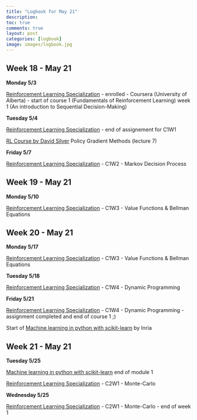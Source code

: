 ```yaml
---
title: "Logbook for May 21"
description: 
toc: true
comments: true
layout: post
categories: [logbook]
image: images/logbook.jpg
---
```




## Week 18 - May 21

**Monday 5/3**

[Reinforcement Learning Specialization](/guillaume_blog/blog/reinforcement-learning-specialization-coursera.html) - enrolled - Coursera (University of Alberta) - start of course 1 (Fundamentals of Reinforcement Learning) week 1 (An introduction to Sequential Decision-Making)

**Tuesday 5/4**

[Reinforcement Learning Specialization](/guillaume_blog/blog/reinforcement-learning-specialization-coursera.html) - end of assignement for C1W1

[RL Course by David Silver](/guillaume_blog/blog/Introduction-to-Reinforcement-Learning-with-David-Silver.html) Policy Gradient Methods (lecture 7)

**Friday 5/7**

[Reinforcement Learning Specialization](/guillaume_blog/blog/reinforcement-learning-specialization-coursera.html) - C1W2 - Markov Decision Process

## Week 19 - May 21

**Monday 5/10**

[Reinforcement Learning Specialization](/guillaume_blog/blog/reinforcement-learning-specialization-coursera.html) - C1W3 - Value Functions & Bellman Equations



## Week 20 - May 21

**Monday 5/17**

[Reinforcement Learning Specialization](/guillaume_blog/blog/reinforcement-learning-specialization-coursera.html) - C1W3 - Value Functions & Bellman Equations

**Tuesday 5/18**

[Reinforcement Learning Specialization](/guillaume_blog/blog/reinforcement-learning-specialization-coursera.html) - C1W4 - Dynamic Programming

**Friday 5/21**

[Reinforcement Learning Specialization](/guillaume_blog/blog/reinforcement-learning-specialization-coursera.html) - C1W4 - Dynamic Programming - assignment completed and end of course 1 ;)

Start of [Machine learning in python with scikit-learn](/guillaume_blog/blog/Machine-learning-in-python-with-scikit-learn.html) by Inria



## Week 21 - May 21

**Tuesday 5/25**

[Machine learning in python with scikit-learn](/guillaume_blog/blog/Machine-learning-in-python-with-scikit-learn.html) end of module 1

[Reinforcement Learning Specialization](/guillaume_blog/blog/reinforcement-learning-specialization-coursera-course2.html) - C2W1 - Monte-Carlo

**Wednesday 5/25**

[Reinforcement Learning Specialization](/guillaume_blog/blog/reinforcement-learning-specialization-coursera-course2.html) - C2W1 - Monte-Carlo - end of week 1


